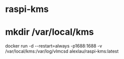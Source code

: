 # raspi-kms
# mkdir /var/local/kms
docker run -d --restart=always -p1688:1688 -v /var/local/kms:/var/log/vlmcsd alexlau/raspi-kms:latest
